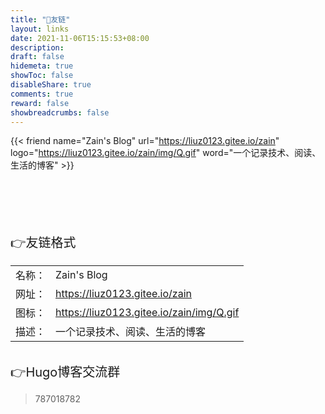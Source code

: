 ```yaml
---
title: "🤝友链"
layout: links
date: 2021-11-06T15:15:53+08:00
description: 
draft: false
hidemeta: true
showToc: false
disableShare: true
comments: true
reward: false
showbreadcrumbs: false
---
```


<div class="friend">

{{< friend name="Zain's Blog" url="https://liuz0123.gitee.io/zain" logo="https://liuz0123.gitee.io/zain/img/Q.gif" word="一个记录技术、阅读、生活的博客" >}}


</div>

<br/>
<br/>
<br/>
<br/>
<br/>



<div style="font-size: 20px;" class="youlian">👉友链格式</div>

<div style="font-size: 16px;">


|        |                                   |
| ------ | --------------------------------- |
| 名称： | Zain's Blog                       |
| 网址： | https://liuz0123.gitee.io/zain           |
| 图标： | https://liuz0123.gitee.io/zain/img/Q.gif |
| 描述： | 一个记录技术、阅读、生活的博客    |

</div>

<br/>

<!--<div style="font-size: 20px;">👉友链申请要求</div>

 秉承互换友链原则、文章定期更新 、网站在工信部备案、不能有太多广告、个人描述字数控制在15字内

<br/>
-->

<div style="font-size: 20px;">👉Hugo博客交流群</div>

> 787018782







